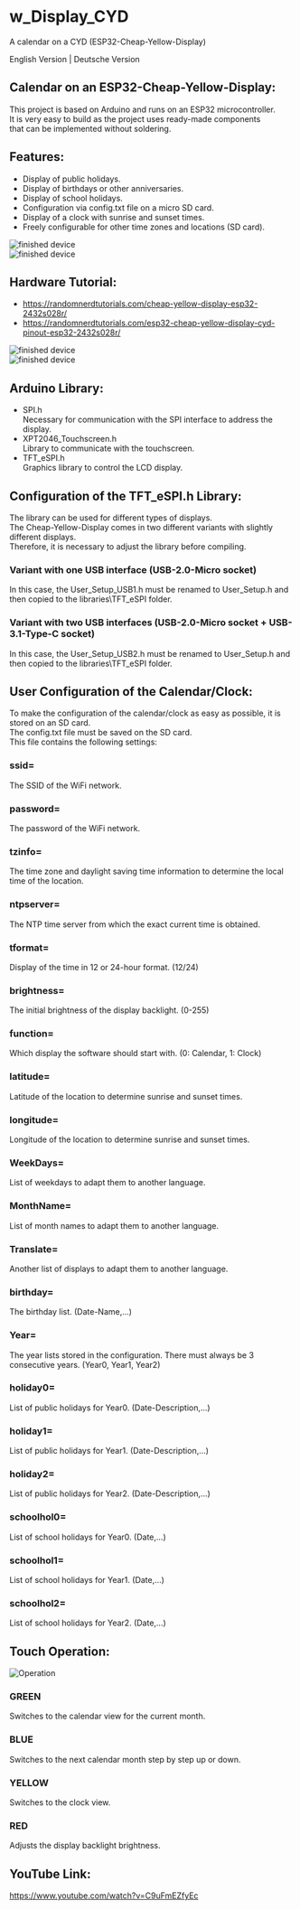 # w_Display_CYD
A calendar on a CYD (ESP32-Cheap-Yellow-Display)

English Version | Deutsche Version

## Calendar on an ESP32-Cheap-Yellow-Display:
This project is based on Arduino and runs on an ESP32 microcontroller. <br>
It is very easy to build as the project uses ready-made components <br>
that can be implemented without soldering.

## Features:
 - Display of public holidays.
 - Display of birthdays or other anniversaries.
 - Display of school holidays.
 - Configuration via config.txt file on a micro SD card.
 - Display of a clock with sunrise and sunset times.
 - Freely configurable for other time zones and locations (SD card).

![finished device](IMG_20250106_183430.jpg_compressed.JPEG) <br>
![finished device](IMG_20250106_183649.jpg_compressed.JPEG)

## Hardware Tutorial:
- https://randomnerdtutorials.com/cheap-yellow-display-esp32-2432s028r/
- https://randomnerdtutorials.com/esp32-cheap-yellow-display-cyd-pinout-esp32-2432s028r/

![finished device](IMG_20250106_201539.jpg_compressed.JPEG) <br> 
![finished device](IMG_20250106_201550.jpg_compressed.JPEG) 

## Arduino Library:
- SPI.h <br>
Necessary for communication with the SPI interface to address the display.
- XPT2046_Touchscreen.h <br>
Library to communicate with the touchscreen.
- TFT_eSPI.h <br>
Graphics library to control the LCD display.

## Configuration of the TFT_eSPI.h Library:
The library can be used for different types of displays. <br>
The Cheap-Yellow-Display comes in two different variants with slightly different displays. <br>
Therefore, it is necessary to adjust the library before compiling.

### Variant with one USB interface (USB-2.0-Micro socket)
In this case, the User_Setup_USB1.h must be renamed to User_Setup.h and then copied to the libraries\TFT_eSPI folder.

### Variant with two USB interfaces (USB-2.0-Micro socket + USB-3.1-Type-C socket)
In this case, the User_Setup_USB2.h must be renamed to User_Setup.h and then copied to the libraries\TFT_eSPI folder.

## User Configuration of the Calendar/Clock:
To make the configuration of the calendar/clock as easy as possible, it is stored on an SD card. <br>
The config.txt file must be saved on the SD card. <br>
This file contains the following settings:

### ssid=
The SSID of the WiFi network.
### password=
The password of the WiFi network.
### tzinfo=
The time zone and daylight saving time information to determine the local time of the location.
### ntpserver=
The NTP time server from which the exact current time is obtained.
### tformat=
Display of the time in 12 or 24-hour format. (12/24)
### brightness=
The initial brightness of the display backlight. (0-255)
### function=
Which display the software should start with. (0: Calendar, 1: Clock)
### latitude=
Latitude of the location to determine sunrise and sunset times.
### longitude=
Longitude of the location to determine sunrise and sunset times.
### WeekDays=
List of weekdays to adapt them to another language.
### MonthName=
List of month names to adapt them to another language.
### Translate=
Another list of displays to adapt them to another language. 
### birthday=
The birthday list. (Date-Name,...)
### Year=
The year lists stored in the configuration. There must always be 3 consecutive years. (Year0, Year1, Year2)
### holiday0=
List of public holidays for Year0. (Date-Description,...)
### holiday1=
List of public holidays for Year1. (Date-Description,...)
### holiday2=
List of public holidays for Year2. (Date-Description,...)
### schoolhol0=
List of school holidays for Year0. (Date,...) 
### schoolhol1=
List of school holidays for Year1. (Date,...)
### schoolhol2=
List of school holidays for Year2. (Date,...)

## Touch Operation:
![Operation](Touch_Kal.jpg)  <br>
### GREEN
Switches to the calendar view for the current month.
### BLUE
Switches to the next calendar month step by step up or down.
### YELLOW
Switches to the clock view.
### RED
Adjusts the display backlight brightness.

## YouTube Link:
https://www.youtube.com/watch?v=C9uFmEZfyEc
